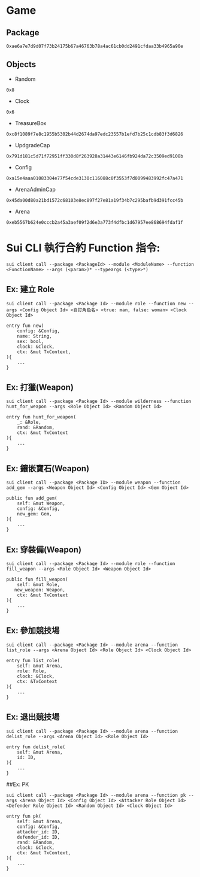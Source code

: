 # Game

## Package
```
0xae6a7e7d9d07f73b24175b67a46763b78a4ac61cb0dd2491cfdaa33b4965a90e
```

## Objects
* Random
```
0x8
```
* Clock
```
0x6
```
* TreasureBox
```
0xc8f1089f7e8c1955b5302b44d2674da97edc23557b1efd7b25c1cdb83f3d6826
```
* UpdgradeCap
```
0x791d181c5d71f72951ff330d8f263928a31443e6146fb924da72c3509ed9108b
```
* Config
```
0xa15e4aaa01083304e77f54cde3130c116088c0f3553f7d0099483992fc47a471
```
* ArenaAdminCap
```
0x45da00d80a21bd1572c68103e8ec897f27e81a19f34b7c295bafb9d391fcc45b
```
* Arena
```
0xeb5567b624e0cccb2a45a3aef09f2d6e3a773f4dfbc1d67957ee868694fdaf1f
```

# Sui CLI 執行合約 Function 指令:
```shell=
sui client call --package <PackageId> --module <ModuleName> --function <FunctionName> --args (<param>)* --typeargs (<type>*) 
```

## Ex: 建立 Role 
```
sui client call --package <Package Id> --module role --function new --args <Config Object Id> <自訂角色名> <true: man, false: woman> <Clock Object Id>
```

```rust=
entry fun new(
    config: &Config,
    name: String,
    sex: bool,
    clock: &Clock,
    ctx: &mut TxContext,
){
    ...
}
```


## Ex: 打獵(Weapon)
```
sui client call --package <Package Id> --module wilderness --function hunt_for_weapon --args <Role Object Id> <Random Object Id>
```

```rust=
entry fun hunt_for_weapon(
    _: &Role,
    rand: &Random,
    ctx: &mut TxContext
){
    ...
}
```

## Ex: 鑲嵌寶石(Weapon)
```
sui client call --package <Package ID> --module weapon --function add_gem --args <Weapon Object Id> <Config Object Id> <Gem Object Id>
```

```rust=
public fun add_gem(
    self: &mut Weapon,
    config: &Config,
    new_gem: Gem,
){
    ...
}
```

## Ex: 穿裝備(Weapon)
```
sui client call --package <Package Id> --module role --function fill_weapon --args <Role Object Id> <Weapon Object Id> 
```

```rust=
public fun fill_weapon(
    self: &mut Role, 
   new_weapon: Weapon, 
    ctx: &mut TxContext
){
    ...
}
```

## Ex: 參加競技場
```
sui client call --package <Package Id> --module arena --function list_role --args <Arena Object Id> <Role Object Id> <Clock Object Id>
```

```rust=
entry fun list_role(
    self: &mut Arena,
    role: Role,
    clock: &Clock,
    ctx: &TxContext
){
    ...
}
```

## Ex: 退出競技場
```
sui client call --package <Package Id> --module arena --function delist_role --args <Arena Object Id> <Role Object Id>
```

```rust=
entry fun delist_role(
    self: &mut Arena,
    id: ID,
){
    ...
}
```

##Ex: PK
```
sui client call --package <Package Id> --module arena --function pk --args <Arena Object Id> <Config Object Id> <Attacker Role Object Id> <Defender Role Object Id> <Random Object Id> <Clock Object Id>
```

```rust=
entry fun pk(
    self: &mut Arena,
    config: &Config,
    attacker_id: ID,
    defender_id: ID,
    rand: &Random,
    clock: &Clock,
    ctx: &mut TxContext,
){
    ...
}
```